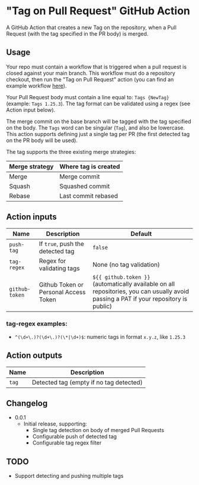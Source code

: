 # "Tag on Pull Request" GitHub Action

A GitHub Action that creates a new Tag on the repository, when a Pull Request (with the tag specified in the PR body) is merged.

## Usage

Your repo must contain a workflow that is triggered when a pull request is closed against your main branch. This workflow must do a repository checkout, then run the "Tag on Pull Request" action (you can find an example workflow [here](.github/workflows/tag_release.yaml)).

Your Pull Request body must contain a line equal to: `Tags {NewTag}` (example: `Tags 1.25.3`).
The tag format can be validated using a regex (see Action input below).

The merge commit on the base branch will be tagged with the tag specified on the body.
The `Tags` word can be singular (`Tag`), and also be lowercase.
This action supports defining just a single tag per PR (the first detected tag on the PR body will be used).

The tag supports the three existing merge strategies:

| Merge strategy | Where tag is created |
|----------------|----------------------|
| Merge          | Merge commit         |
| Squash         | Squashed commit      |
| Rebase         | Last commit rebased  |

## Action inputs

| Name           | Description                           | Default                                                                                                                               |
|----------------|---------------------------------------|---------------------------------------------------------------------------------------------------------------------------------------|
| `push-tag`     | If `true`, push the detected tag      | `false`                                                                                                                               |
| `tag-regex`    | Regex for validating tags             | None (no tag validation)                                                                                                              |
| `github-token` | Github Token or Personal Access Token | `${{ github.token }}` (automatically available on all repositories, you can usually avoid passing a PAT if your repository is public) |

### tag-regex examples:

- `^(\d+\.)?(\d+\.)?(\*|\d+)$`: numeric tags in format `x.y.z`, like `1.25.3`

## Action outputs

| Name  | Description                             |
|-------|-----------------------------------------|
| `tag` | Detected tag (empty if no tag detected) |

## Changelog

- 0.0.1
  - Initial release, supporting:
    - Single tag detection on body of merged Pull Requests
    - Configurable push of detected tag
    - Configurable tag regex filter

## TODO

- Support detecting and pushing multiple tags
